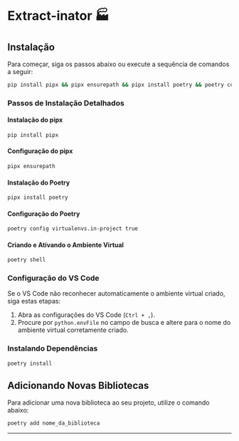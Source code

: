 # Extract-inator 🏭

## Instalação

Para começar, siga os passos abaixo ou execute a sequência de comandos a seguir:

```bash
pip install pipx && pipx ensurepath && pipx install poetry && poetry config virtualenvs.in-project true && poetry shell
```

### Passos de Instalação Detalhados

#### Instalação do pipx

```bash
pip install pipx 
```

#### Configuração do pipx

```bash
pipx ensurepath 
```

#### Instalação do Poetry

```bash
pipx install poetry
```

#### Configuração do Poetry

```bash
poetry config virtualenvs.in-project true
```

#### Criando e Ativando o Ambiente Virtual

```bash
poetry shell
```

### Configuração do VS Code

Se o VS Code não reconhecer automaticamente o ambiente virtual criado, siga estas etapas:

1. Abra as configurações do VS Code (`Ctrl + ,`).
2. Procure por `python.envFile` no campo de busca e altere para o nome do ambiente virtual corretamente criado.

### Instalando Dependências

```bash
poetry install
```

## Adicionando Novas Bibliotecas

Para adicionar uma nova biblioteca ao seu projeto, utilize o comando abaixo:

```bash
poetry add nome_da_biblioteca
```

---